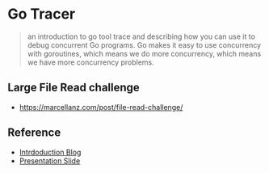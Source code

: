 # Go Tracer
> an introduction to go tool trace and describing how you can use it to debug concurrent Go programs.
Go makes it easy to use concurrency with goroutines, which means we do more concurrency, which means we have more concurrency problems.

## Large File Read challenge 
* https://marcellanz.com/post/file-read-challenge/

## Reference
* [Intrdoduction Blog](https://about.sourcegraph.com/go/an-introduction-to-go-tool-trace-rhys-hiltner)
* [Presentation Slide](https://speakerdeck.com/rhysh/an-introduction-to-go-tool-trace?slide=9)
